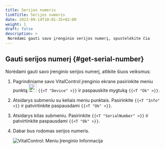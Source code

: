 ```yaml
---
title: Serijos numeris
linkTitle: Serijos numeris
date: 2023-09-14T10:01:35+02:00
weight: 1
draft: false
description: >
 Norėdami gauti savo įrenginio serijos numerį, spustelėkite čia
---
```

## Gauti serijos numerį {#get-serial-number}

Norėdami gauti savo įrenginio serijos numerį, atlikite šiuos veiksmus:

1. Pagrindiniame savo VitalControl įrenginio ekrane pasirinkite meniu punktą <img src="/icons/device.svg" width="25" align="bottom" alt="Device" />  `{{<T "Device" >}}` ir paspauskite mygtuką `{{<T "Ok" >}}`.

2. Atsidarys submeniu su keliais meniu punktais. Pasirinkite `{{<T "Info" >}}` ir patvirtinkite paspausdami `{{<T "Ok" >}}`.

3. Atsidarys kitas submeniu. Pasirinkite `{{<T "SerialNumber" >}}` ir patvirtinkite paspausdami `{{<T "Ok" >}}`.

4. Dabar bus rodomas serijos numeris.

   ![VitalControl: Meniu Įrenginio Informacija](../images/serialnumber.png "Gauti serijos numerį")
